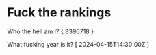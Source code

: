 # Fuck the rankings

Who the hell am I?
{ 3396718 }

What fucking year is it?
[ 2024-04-15T14:30:00Z ]
